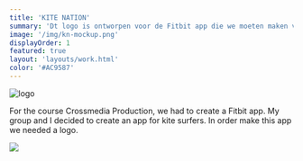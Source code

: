 ```yaml
---
title: 'KITE NATION'
summary: 'Dt logo is ontworpen voor de Fitbit app die we moeten maken voor CMP5'
image: '/img/kn-mockup.png'
displayOrder: 1
featured: true
layout: 'layouts/work.html'
color: '#AC9587'
---
```


![logo](/img/logo/kn.png)

For the course Crossmedia Production, we had to create a Fitbit app. My group and I decided to create an app for kite surfers. In order make this app we needed a logo.

<div class="charter">
  <img src="/img/kn-mockup2.png">
</div>
